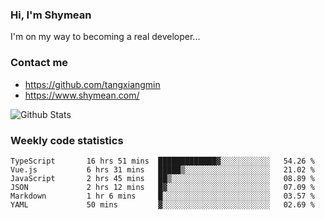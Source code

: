 ### Hi, I'm Shymean

I'm on my way to becoming a real developer...

### Contact me

- <https://github.com/tangxiangmin>
- <https://www.shymean.com/>

![Github Stats](https://github-readme-stats.vercel.app/api?username=tangxiangmin&show_icons=true&theme=dark)


###  Weekly code statistics

<!--START_SECTION:waka-->

```text
TypeScript       16 hrs 51 mins  █████████████▓░░░░░░░░░░░   54.26 %
Vue.js           6 hrs 31 mins   █████▒░░░░░░░░░░░░░░░░░░░   21.02 %
JavaScript       2 hrs 45 mins   ██▒░░░░░░░░░░░░░░░░░░░░░░   08.89 %
JSON             2 hrs 12 mins   █▓░░░░░░░░░░░░░░░░░░░░░░░   07.09 %
Markdown         1 hr 6 mins     █░░░░░░░░░░░░░░░░░░░░░░░░   03.57 %
YAML             50 mins         ▓░░░░░░░░░░░░░░░░░░░░░░░░   02.69 %
```

<!--END_SECTION:waka-->